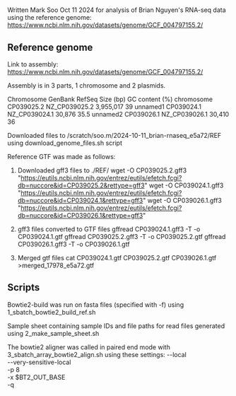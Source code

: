 # 
Written Mark Soo Oct 11 2024 for analysis of Brian Nguyen's RNA-seq data using the reference genome: https://www.ncbi.nlm.nih.gov/datasets/genome/GCF_004797155.2/

## Reference genome

Link to assembly:
https://www.ncbi.nlm.nih.gov/datasets/genome/GCF_004797155.2/

Assembly is in 3 parts, 1 chromosome and 2 plasmids.

Chromosome  GenBank RefSeq  Size (bp)   GC content (%)
chromosome	CP039025.2	NZ_CP039025.2	3,955,017	39
unnamed1	CP039024.1	NZ_CP039024.1	30,876	35.5
unnamed2	CP039026.1	NZ_CP039026.1	30,410	36

Downloaded files to /scratch/soo.m/2024-10-11_brian-rnaseq_e5a72/REF using download_genome_files.sh script

Reference GTF was made as follows:
1.  Downloaded gff3 files to ./REF/
wget -O CP039025.2.gff3 "https://eutils.ncbi.nlm.nih.gov/entrez/eutils/efetch.fcgi?db=nuccore&id=CP039025.2&rettype=gff3"
wget -O CP039024.1.gff3 "https://eutils.ncbi.nlm.nih.gov/entrez/eutils/efetch.fcgi?db=nuccore&id=CP039024.1&rettype=gff3"
wget -O CP039026.1.gff3 "https://eutils.ncbi.nlm.nih.gov/entrez/eutils/efetch.fcgi?db=nuccore&id=CP039026.1&rettype=gff3"

2. gff3 files converted to GTF files 
gffread CP039024.1.gff3 -T -o CP039024.1.gtf
gffread CP039025.2.gff3 -T -o CP039025.2.gtf
gffread CP039026.1.gff3 -T -o CP039026.1.gtf

3. Merged gtf files
cat CP039024.1.gtf CP039025.2.gtf CP039026.1.gtf >merged_17978_e5a72.gtf

## Scripts

Bowtie2-build was run on fasta files (specified with -f) using 1_sbatch_bowtie2_build_ref.sh

Sample sheet containing sample IDs and file paths for read files generated using 2_make_sample_sheet.sh

The bowtie2 aligner was called in paired end mode with 3_sbatch_array_bowtie2_align.sh using these settings:
--local \
--very-sensitive-local \
-p 8 \
-x $BT2_OUT_BASE \
-q

